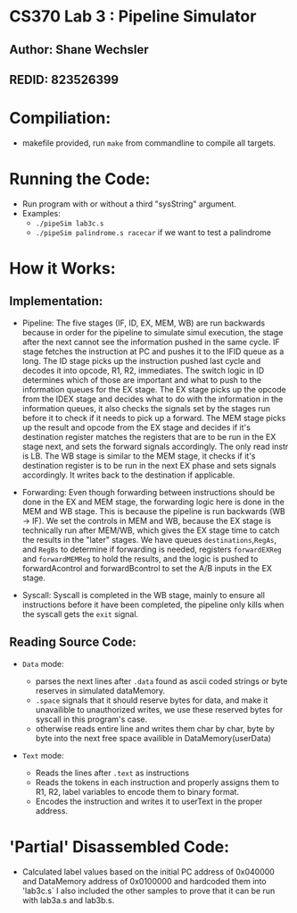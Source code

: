 # CS370 Lab 3 : Pipeline Simulator
## Author: Shane Wechsler
## REDID: 823526399

# Compiliation:
* makefile provided, run `make` from commandline to compile all targets.

# Running the Code:
* Run program with or without a third "sysString" argument.
* Examples:
    - `./pipeSim lab3c.s`
    - `./pipeSim palindrome.s racecar` if we want to test a palindrome

# How it Works:

## Implementation:

* Pipeline: The five stages (IF, ID, EX, MEM, WB) are run backwards because in order for the pipeline to simulate simul execution, the stage after the next cannot see the 
information pushed in the same cycle. IF stage fetches the instruction at PC and pushes it to the IFID queue as a long. The ID stage picks up the instruction pushed last cycle
and decodes it into opcode, R1, R2, immediates. The switch logic in ID determines which of those are important and what to push to the information queues for the EX stage.
The EX stage picks up the opcode from the IDEX stage and decides what to do with the information in the information queues, it also checks the signals set by the stages run
before it to check if it needs to pick up a forward. The MEM stage picks up the result and opcode from the EX stage and decides if it's destination register matches the 
registers that are to be run in the EX stage next, and sets the forward signals accordingly. The only read instr is LB. The WB stage is similar to the MEM stage, it checks if
it's destination register is to be run in the next EX phase and sets signals accordingly. It writes back to the destination if applicable. 

* Forwarding: Even though forwarding between instructions should be done in the EX and MEM stage, the forwarding logic here is done in the MEM and WB stage. This is because the 
pipeline is run backwards (WB -> IF). We set the controls in MEM and WB, because the EX stage is technically run after MEM/WB, which gives the EX stage time to catch the results
in the "later" stages. We have queues `destinations`,`RegAs`, and `RegBs` to determine if forwarding is needed, registers `forwardEXReg` and `forwardMEMReg` to hold the results, and the logic is pushed to forwardAcontrol and forwardBcontrol to set the A/B inputs in the EX stage.

* Syscall: Syscall is completed in the WB stage, mainly to ensure all instructions before it have been completed, the pipeline only kills when 
the syscall gets the `exit` signal. 

## Reading Source Code:

* `Data` mode:
    - parses the next lines after `.data` found as ascii coded strings or byte reserves in simulated dataMemory.
    - `.space` signals that it should reserve bytes for data, and make it unavailible to unauthorized writes, we use these reserved bytes for syscall in this program's case.
    - otherwise reads entire line and writes them char by char, byte by byte into the next free space availible in DataMemory(userData)

* `Text` mode:
    - Reads the lines after `.text` as instructions
    - Reads the tokens in each instruction and properly assigns them to R1, R2, label variables to encode them to binary format.
    - Encodes the instruction and writes it to userText in the proper address.

# 'Partial' Disassembled Code:

* Calculated label values based on the initial PC address of 0x040000 and DataMemory address of 0x0100000 and hardcoded them into 'lab3c.s`
I also included the other samples to prove that it can be run with lab3a.s and lab3b.s.
